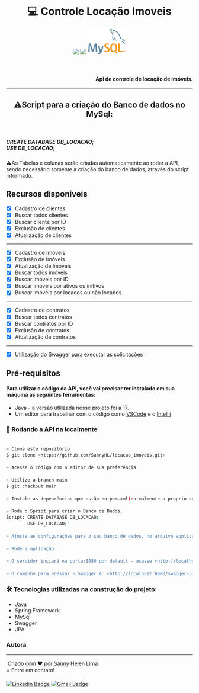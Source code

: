
<h1 align="center">💻 Controle Locação Imoveis</h1>

<div align="center"><img src="https://cdn.jsdelivr.net/gh/devicons/devicon/icons/java/java-original-wordmark.svg" height="70px"/>
<img src="https://cdn.jsdelivr.net/gh/devicons/devicon/icons/spring/spring-original.svg" height="70px"/>
<img src="https://raw.githubusercontent.com/docker-library/docs/c408469abbac35ad1e4a50a6618836420eb9502e/mysql/logo.png" height="70px"/></div>
<br>
<br>
<h4 align="right">Api de controle de locação de imóveis.</h4>

---------------------------------

<h2 align="center">⚠️Script para a criação do Banco de dados no MySql:</h2> 
<br>
<h5>CREATE DATABASE DB_LOCACAO; <br> USE DB_LOCACAO;</h5>
⚠️As Tabelas e colunas serão criadas automaticamente ao rodar a API, sendo necessário somente a criação do banco de dados, através do script informado.

<br>
<h2>Recursos disponíveis</h2>

- [x] Cadastro de clientes
- [X] Buscar todos clientes 
- [X] Buscar cliente por ID
- [x] Exclusão de clientes
- [X] Atualização de clientes
-----------------------------
- [x] Cadastro de Imóveis
- [x] Exclusão de Imóveis
- [X] Atualização de Imóveis
- [X] Buscar todos imóveis 
- [X] Buscar imóveis por ID
- [X] Buscar imóveis por ativos ou initivos
- [X] Buscar imóveis por locados ou não locados
------------------------------
- [x] Cadastro de contratos
- [X] Buscar todos contratos 
- [X] Buscar contratos por ID
- [x] Exclusão de contratos
- [X] Atualização de contratos
------------------------------
- [X] Utilização do Swagger para executar as solicitações

<h2>Pré-requisitos</h2>

#### Para utilizar o código da API, você vai precisar ter instalado em sua máquina as seguintes ferramentas:
- Java - a versão utilizada nesse projeto foi a 17.
- Um editor para trabalhar com o código como [VSCode](https://code.visualstudio.com/) e o [Intellij](https://www.jetbrains.com/idea/download)

### 🎲 Rodando a API na localmente

```bash

➩ Clone este repositório
$ git clone <https://github.com/SannyHL/locacao_imoveis.git>

➩ Acesse o código com o editor de sua preferência

➩ Utilize a branch main
$ git checkout main

➩ Instale as dependências que estão no pom.xml(normalmente o proprio editor instala as dependências)

➩ Rode o Spript para criar o Banco de Dados. 
Script: CREATE DATABASE DB_LOCACAO; 
        USE DB_LOCACAO;"

➩ Ajuste as configurações para o seu banco de dados, no arquivo application.properties que se encontra dentro da pasta resource. 

➩ Rode a aplicação

➩ O servidor inciará na porta:8080 por default - acesse <http://localhost:8080>

➩ O caminho para acessar o Swagger é: <http://localhost:8080/swagger-ui/index.html#/>

```

### 🛠 Tecnologias utilizadas na construção do projeto:

- Java
- Spring Framework
- MySql
- Swagger
- JPA


### Autora
---

<img src="https://user-images.githubusercontent.com/104280692/194205159-83b3bca2-3f59-40cd-b909-9bb0b8e40825.png" width="250px;" alt=""/>
Criado com ❤️ por Sanny Helen Lima <br>
⭐ Entre em contato!
<br>


[![Linkedin Badge](https://img.shields.io/badge/-SannyHL-blue?style=flat-square&logo=Linkedin&logoColor=white&link=https://www.linkedin.com/in/sannyhelenlima/)](https://www.linkedin.com/in/sannyhelenlima) 
[![Gmail Badge](https://img.shields.io/badge/-sannyhelenlima@gmail.com-c14438?style=flat-square&logo=Gmail&logoColor=white&link=mailto:sannyhelenlima@gmail.com)](mailto:sannyhelenlima@gmail.com)
